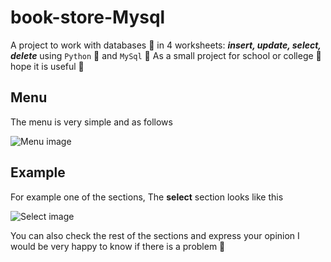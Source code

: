 # book-store-Mysql
A project to work with databases 💾 in 4 worksheets: ***insert, update, select, delete*** using `Python` 🐍 and `MySql` 🐬 As a small project for school or college 🏦 hope it is useful 🌲

## Menu
The menu is very simple and as follows

![Menu image](https://user-images.githubusercontent.com/66873974/148946745-3546302d-2665-4a16-af8d-07edd7de0224.png)

## Example
For example one of the sections, The **select** section looks like this


![Select image](https://user-images.githubusercontent.com/66873974/148946768-917eaed8-af46-47b9-9f21-559e022963d4.png)

You can also check the rest of the sections and express your opinion
I would be very happy to know if there is a problem 👐
